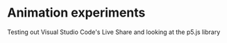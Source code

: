# Animation experiments
 Testing out Visual Studio Code's Live Share and looking at the p5.js library
